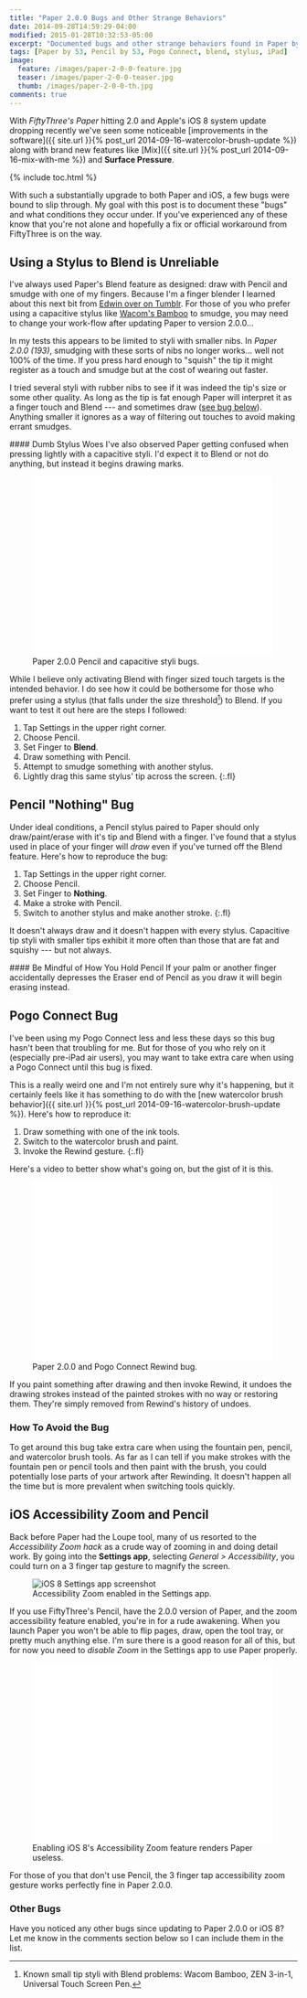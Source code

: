 ```yaml
---
title: "Paper 2.0.0 Bugs and Other Strange Behaviors"
date: 2014-09-28T14:59:29-04:00
modified: 2015-01-28T10:32:53-05:00
excerpt: "Documented bugs and other strange behaviors found in Paper by FiftyThree version 2.0.0 when using Pencil."
tags: [Paper by 53, Pencil by 53, Pogo Connect, blend, stylus, iPad]
image:
  feature: /images/paper-2-0-0-feature.jpg
  teaser: /images/paper-2-0-0-teaser.jpg
  thumb: /images/paper-2-0-0-th.jpg
comments: true
---
```


With *FiftyThree's Paper* hitting 2.0 and Apple's iOS 8 system update dropping recently we've seen some noticeable [improvements in the software]({{ site.url }}{% post_url 2014-09-16-watercolor-brush-update %}) along with brand new features like [Mix]({{ site.url }}{% post_url 2014-09-16-mix-with-me %}) and **Surface Pressure**.

{% include toc.html %}

With such a substantially upgrade to both Paper and iOS, a few bugs were bound to slip through. My goal with this post is to document these "bugs" and what conditions they occur under. If you've experienced any of these know that you're not alone and hopefully a fix or official workaround from FiftyThree is on the way.

## Using a Stylus to Blend is Unreliable

I've always used Paper's Blend feature as designed: draw with Pencil and smudge with one of my fingers. Because I'm a finger blender I learned about this next bit from [Edwin over on Tumblr](http://mademistakes.tumblr.com/post/98571965783/paper-2-0-0-193). For those of you who prefer using a capacitive stylus like [Wacom's Bamboo](http://www.amazon.com/gp/product/B004VM0SE6/ref=as_li_tl?ie=UTF8&camp=1789&creative=390957&creativeASIN=B004VM0SE6&linkCode=as2&tag=mademist-20&linkId=OBWZLIM4PI3OCGYE) to smudge, you may need to change your work-flow after updating Paper to version 2.0.0...

In my tests this appears to be limited to styli with smaller nibs. In *Paper 2.0.0 (193)*, smudging with these sorts of nibs no longer works... well not 100% of the time. If you press hard enough to "squish" the tip it might register as a touch and smudge but at the cost of wearing out faster.

I tried several styli with rubber nibs to see if it was indeed the tip's size or some other quality. As long as the tip is fat enough Paper will interpret it as a finger touch and Blend --- and sometimes draw ([see bug below](#pencil-nothing-bug)). Anything smaller it ignores as a way of filtering out touches to avoid making errant smudges.

<div class="notice--warning" markdown="1">
#### Dumb Stylus Woes
I've also observed Paper getting confused when pressing lightly with a capacitive styli. I'd expect it to Blend or not do anything, but instead it begins drawing marks.
</div>

<figure>
  <iframe width="420" height="315" src="//www.youtube.com/embed/cleK43E6M6o" frameborder="0" allowfullscreen></iframe>
  <figcaption>Paper 2.0.0 Pencil and capacitive styli bugs.</figcaption>
</figure>

While I believe only activating Blend with finger sized touch targets is the intended behavior. I do see how it could be bothersome for those who prefer using a stylus (that falls under the size threshold[^small-tip]) to Blend. If you want to test it out here are the steps I followed:

[^small-tip]: Known small tip styli with Blend problems: Wacom Bamboo, ZEN 3-in-1, Universal Touch Screen Pen.

1. Tap Settings in the upper right corner.
2. Choose Pencil.
3. Set Finger to **Blend**.
4. Draw something with Pencil.
5. Attempt to smudge something with another stylus.
6. Lightly drag this same stylus' tip across the screen.
{:.fl}

## Pencil "Nothing" Bug

Under ideal conditions, a Pencil stylus paired to Paper should only draw/paint/erase with it's tip and Blend with a finger. I've found that a stylus used in place of your finger will *draw* even if you've turned off the Blend feature. Here's how to reproduce the bug:

1. Tap Settings in the upper right corner.
2. Choose Pencil.
3. Set Finger to **Nothing**.
4. Make a stroke with Pencil.
5. Switch to another stylus and make another stroke.
{:.fl}

It doesn't always draw and it doesn't happen with every stylus. Capacitive tip styli with smaller tips exhibit it more often than those that are fat and squishy --- but not always.

<div class="notice--warning" markdown="1">
#### Be Mindful of How You Hold Pencil
If your palm or another finger accidentally depresses the Eraser end of Pencil as you draw it will begin erasing instead.
</div>

## Pogo Connect Bug

I've been using my Pogo Connect less and less these days so this bug hasn't been that troubling for me. But for those of you who rely on it (especially pre-iPad air users), you may want to take extra care when using a Pogo Connect until this bug is fixed.

This is a really weird one and I'm not entirely sure why it's happening, but it certainly feels like it has something to do with the [new watercolor brush behavior]({{ site.url }}{% post_url 2014-09-16-watercolor-brush-update %}). Here's how to reproduce it:

1. Draw something with one of the ink tools.
2. Switch to the watercolor brush and paint.
3. Invoke the Rewind gesture.
{:.fl}

Here's a video to better show what's going on, but the gist of it is this. 

<figure>
  <iframe width="420" height="315" src="//www.youtube.com/embed/2BJerajpehQ" frameborder="0"> </iframe>
  <figcaption>Paper 2.0.0 and Pogo Connect Rewind bug.</figcaption>
</figure>

If you paint something after drawing and then invoke Rewind, it undoes the drawing strokes instead of the painted strokes with no way or restoring them. They're simply removed from Rewind's history of undoes.

### How To Avoid the Bug

To get around this bug take extra care when using the fountain pen, pencil, and watercolor brush tools. As far as I can tell if you make strokes with the fountain pen or pencil tools and then paint with the brush, you could potentially lose parts of your artwork after Rewinding. It doesn't happen all the time but is more prevalent when switching tools quickly.

## iOS Accessibility Zoom and Pencil

Back before Paper had the Loupe tool, many of us resorted to the *Accessibility Zoom hack* as a crude way of zooming in and doing detail work. By going into the **Settings app**, selecting *General > Accessibility*, you could turn on a 3 finger tap gesture to magnify the screen.

<figure>
  <img src="{{ site.url }}/images/ios-8-accessibility-zoom.jpg" alt="iOS 8 Settings app screenshot">
  <figcaption>Accessibility Zoom enabled in the Settings app.</figcaption>
</figure>

If you use FiftyThree's Pencil, have the 2.0.0 version of Paper, and the zoom accessibility feature enabled, you're in for a rude awakening. When you launch Paper you won't be able to flip pages, draw, open the tool tray, or pretty much anything else. I'm sure there is a good reason for all of this, but for now you need to *disable Zoom* in the Settings app to use Paper properly.

<figure>
  <iframe width="420" height="315" src="//www.youtube.com/embed/6_n1eWpZlV8" frameborder="0"> </iframe>
  <figcaption>Enabling iOS 8's Accessibility Zoom feature renders Paper useless.</figcaption>
</figure>

For those of you that don't use Pencil, the 3 finger tap accessibility zoom gesture works perfectly fine in Paper 2.0.0.

### Other Bugs

Have you noticed any other bugs since updating to Paper 2.0.0 or iOS 8? Let me know in the comments section below so I can include them in the list.

